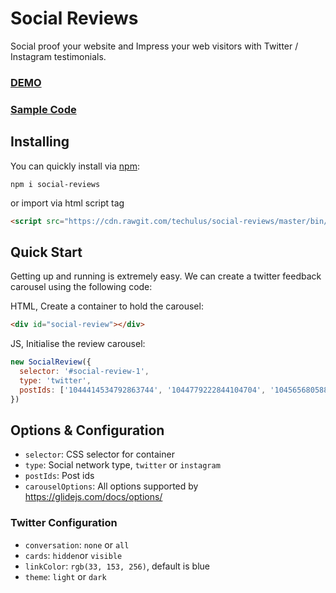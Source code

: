 # Social Reviews
Social proof your website and Impress your web visitors with Twitter / Instagram testimonials.

### [DEMO](https://reviews.techulus.com/)
### [Sample Code](https://github.com/techulus/social-reviews/blob/master/docs/index.html)

## Installing
You can quickly install via [npm](https://www.npmjs.com/package/social-reviews):

```
npm i social-reviews
```

or import via html script tag

```html
<script src="https://cdn.rawgit.com/techulus/social-reviews/master/bin/social-reviews.min.js"></script>
```

## Quick Start

Getting up and running is extremely easy. We can create a twitter feedback carousel using the following code:

HTML, Create a container to hold the carousel:
```html
<div id="social-review"></div>
```

JS, Initialise the review carousel:
```javascript
new SocialReview({
  selector: '#social-review-1',
  type: 'twitter',
  postIds: ['1044414534792863744', '1044779222844104704', '1045656805882228736', '1047160680741310465', '1044705162441478147']
})
```

## Options & Configuration

- `selector`: CSS selector for container
- `type`: Social network type, `twitter` or `instagram`
- `postIds`: Post ids
- `carouselOptions`: All options supported by https://glidejs.com/docs/options/

### Twitter Configuration

- `conversation`: `none` or `all`
- `cards`: `hidden`or `visible`
- `linkColor`: `rgb(33, 153, 256)`, default is blue
- `theme`: `light` or `dark`
